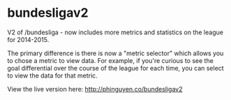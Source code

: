 # bundesligav2
V2 of /bundesliga - now includes more metrics and statistics on the league for 2014-2015.

The primary difference is there is now a "metric selector" which allows you to chose a metric to view data. For example, if you're curious to see the goal differential over the course of the league for each time, you can select to view the data for that metric.

View the live version here: http://phinguyen.co/bundesligav2

